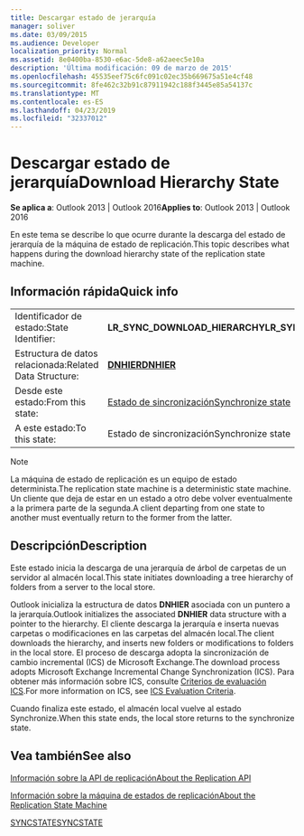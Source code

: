 ```yaml
---
title: Descargar estado de jerarquía
manager: soliver
ms.date: 03/09/2015
ms.audience: Developer
localization_priority: Normal
ms.assetid: 8e0400ba-8530-e6ac-5de8-a62aeec5e10a
description: 'Última modificación: 09 de marzo de 2015'
ms.openlocfilehash: 45535eef75c6fc091c02ec35b669675a51e4cf48
ms.sourcegitcommit: 8fe462c32b91c87911942c188f3445e85a54137c
ms.translationtype: MT
ms.contentlocale: es-ES
ms.lasthandoff: 04/23/2019
ms.locfileid: "32337012"
---
```

# <a name="download-hierarchy-state"></a><span data-ttu-id="30958-103">Descargar estado de jerarquía</span><span class="sxs-lookup"><span data-stu-id="30958-103">Download Hierarchy State</span></span>

  
  
<span data-ttu-id="30958-104">**Se aplica a**: Outlook 2013 | Outlook 2016</span><span class="sxs-lookup"><span data-stu-id="30958-104">**Applies to**: Outlook 2013 | Outlook 2016</span></span> 
  
 <span data-ttu-id="30958-105">En este tema se describe lo que ocurre durante la descarga del estado de jerarquía de la máquina de estado de replicación.</span><span class="sxs-lookup"><span data-stu-id="30958-105">This topic describes what happens during the download hierarchy state of the replication state machine.</span></span> 
  
## <a name="quick-info"></a><span data-ttu-id="30958-106">Información rápida</span><span class="sxs-lookup"><span data-stu-id="30958-106">Quick info</span></span>

|||
|:-----|:-----|
|<span data-ttu-id="30958-107">Identificador de estado:</span><span class="sxs-lookup"><span data-stu-id="30958-107">State Identifier:</span></span>  <br/> |<span data-ttu-id="30958-108">**LR_SYNC_DOWNLOAD_HIERARCHY**</span><span class="sxs-lookup"><span data-stu-id="30958-108">**LR_SYNC_DOWNLOAD_HIERARCHY**</span></span> <br/> |
|<span data-ttu-id="30958-109">Estructura de datos relacionada:</span><span class="sxs-lookup"><span data-stu-id="30958-109">Related Data Structure:</span></span>  <br/> |<span data-ttu-id="30958-110">**[DNHIER](dnhier.md)**</span><span class="sxs-lookup"><span data-stu-id="30958-110">**[DNHIER](dnhier.md)**</span></span> <br/> |
|<span data-ttu-id="30958-111">Desde este estado:</span><span class="sxs-lookup"><span data-stu-id="30958-111">From this state:</span></span>  <br/> |[<span data-ttu-id="30958-112">Estado de sincronización</span><span class="sxs-lookup"><span data-stu-id="30958-112">Synchronize state</span></span>](synchronize-state.md) <br/> |
|<span data-ttu-id="30958-113">A este estado:</span><span class="sxs-lookup"><span data-stu-id="30958-113">To this state:</span></span>  <br/> |<span data-ttu-id="30958-114">Estado de sincronización</span><span class="sxs-lookup"><span data-stu-id="30958-114">Synchronize state</span></span>  <br/> |
   
> [!NOTE]
> <span data-ttu-id="30958-115">La máquina de estado de replicación es un equipo de estado determinista.</span><span class="sxs-lookup"><span data-stu-id="30958-115">The replication state machine is a deterministic state machine.</span></span> <span data-ttu-id="30958-116">Un cliente que deja de estar en un estado a otro debe volver eventualmente a la primera parte de la segunda.</span><span class="sxs-lookup"><span data-stu-id="30958-116">A client departing from one state to another must eventually return to the former from the latter.</span></span> 
  
## <a name="description"></a><span data-ttu-id="30958-117">Descripción</span><span class="sxs-lookup"><span data-stu-id="30958-117">Description</span></span>

<span data-ttu-id="30958-118">Este estado inicia la descarga de una jerarquía de árbol de carpetas de un servidor al almacén local.</span><span class="sxs-lookup"><span data-stu-id="30958-118">This state initiates downloading a tree hierarchy of folders from a server to the local store.</span></span> 
  
<span data-ttu-id="30958-119">Outlook inicializa la estructura de datos **DNHIER** asociada con un puntero a la jerarquía.</span><span class="sxs-lookup"><span data-stu-id="30958-119">Outlook initializes the associated **DNHIER** data structure with a pointer to the hierarchy.</span></span> <span data-ttu-id="30958-120">El cliente descarga la jerarquía e inserta nuevas carpetas o modificaciones en las carpetas del almacén local.</span><span class="sxs-lookup"><span data-stu-id="30958-120">The client downloads the hierarchy, and inserts new folders or modifications to folders in the local store.</span></span> <span data-ttu-id="30958-121">El proceso de descarga adopta la sincronización de cambio incremental (ICS) de Microsoft Exchange.</span><span class="sxs-lookup"><span data-stu-id="30958-121">The download process adopts Microsoft Exchange Incremental Change Synchronization (ICS).</span></span> <span data-ttu-id="30958-122">Para obtener más información sobre ICS, consulte [Criterios de evaluación ICS](https://msdn.microsoft.com/library/aa579252%28EXCHG.80%29.aspx).</span><span class="sxs-lookup"><span data-stu-id="30958-122">For more information on ICS, see [ICS Evaluation Criteria](https://msdn.microsoft.com/library/aa579252%28EXCHG.80%29.aspx).</span></span>
  
<span data-ttu-id="30958-123">Cuando finaliza este estado, el almacén local vuelve al estado Synchronize.</span><span class="sxs-lookup"><span data-stu-id="30958-123">When this state ends, the local store returns to the synchronize state.</span></span>
  
## <a name="see-also"></a><span data-ttu-id="30958-124">Vea también</span><span class="sxs-lookup"><span data-stu-id="30958-124">See also</span></span>



[<span data-ttu-id="30958-125">Información sobre la API de replicación</span><span class="sxs-lookup"><span data-stu-id="30958-125">About the Replication API</span></span>](about-the-replication-api.md)
  
[<span data-ttu-id="30958-126">Información sobre la máquina de estados de replicación</span><span class="sxs-lookup"><span data-stu-id="30958-126">About the Replication State Machine</span></span>](about-the-replication-state-machine.md)
  
[<span data-ttu-id="30958-127">SYNCSTATE</span><span class="sxs-lookup"><span data-stu-id="30958-127">SYNCSTATE</span></span>](syncstate.md)

